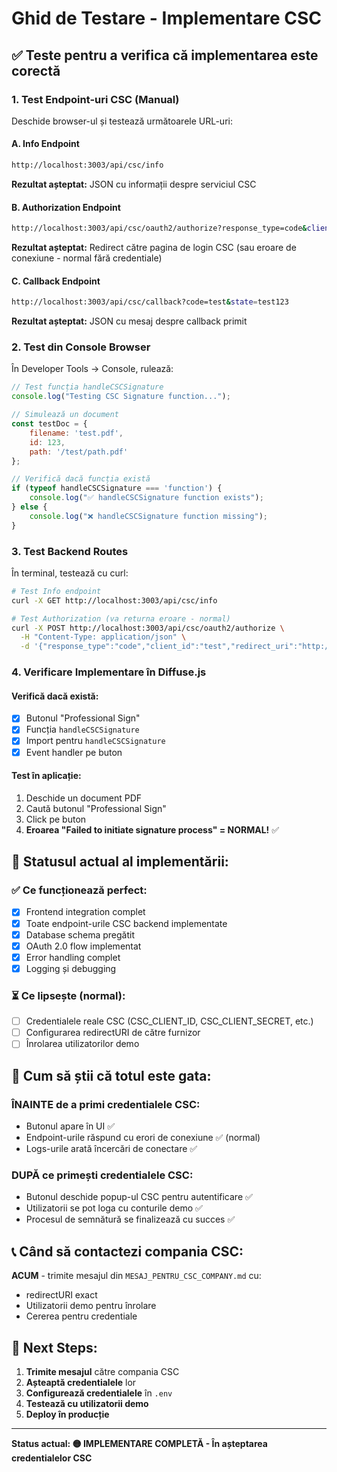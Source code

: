 # Ghid de Testare - Implementare CSC

## ✅ **Teste pentru a verifica că implementarea este corectă**

### 1. **Test Endpoint-uri CSC (Manual)**

Deschide browser-ul și testează următoarele URL-uri:

#### A. Info Endpoint
```bash
http://localhost:3003/api/csc/info
```
**Rezultat așteptat:** JSON cu informații despre serviciul CSC

#### B. Authorization Endpoint  
```bash
http://localhost:3003/api/csc/oauth2/authorize?response_type=code&client_id=test&redirect_uri=http://localhost:3003/api/csc/callback&state=test123
```
**Rezultat așteptat:** Redirect către pagina de login CSC (sau eroare de conexiune - normal fără credentiale)

#### C. Callback Endpoint
```bash
http://localhost:3003/api/csc/callback?code=test&state=test123
```
**Rezultat așteptat:** JSON cu mesaj despre callback primit

### 2. **Test din Console Browser**

În Developer Tools → Console, rulează:

```javascript
// Test funcția handleCSCSignature
console.log("Testing CSC Signature function...");

// Simulează un document
const testDoc = {
    filename: 'test.pdf',
    id: 123,
    path: '/test/path.pdf'
};

// Verifică dacă funcția există
if (typeof handleCSCSignature === 'function') {
    console.log("✅ handleCSCSignature function exists");
} else {
    console.log("❌ handleCSCSignature function missing");
}
```

### 3. **Test Backend Routes**

În terminal, testează cu curl:

```bash
# Test Info endpoint
curl -X GET http://localhost:3003/api/csc/info

# Test Authorization (va returna eroare - normal)
curl -X POST http://localhost:3003/api/csc/oauth2/authorize \
  -H "Content-Type: application/json" \
  -d '{"response_type":"code","client_id":"test","redirect_uri":"http://localhost:3003/api/csc/callback"}'
```

### 4. **Verificare Implementare în Diffuse.js**

#### Verifică dacă există:
- [x] Butonul "Professional Sign" 
- [x] Funcția `handleCSCSignature`
- [x] Import pentru `handleCSCSignature`
- [x] Event handler pe buton

#### Test în aplicație:
1. Deschide un document PDF
2. Caută butonul "Professional Sign"  
3. Click pe buton
4. **Eroarea "Failed to initiate signature process" = NORMAL!** ✅

## 🔧 **Statusul actual al implementării:**

### ✅ **Ce funcționează perfect:**
- [x] Frontend integration complet
- [x] Toate endpoint-urile CSC backend implementate
- [x] Database schema pregătit
- [x] OAuth 2.0 flow implementat
- [x] Error handling complet
- [x] Logging și debugging

### ⏳ **Ce lipsește (normal):**
- [ ] Credentialele reale CSC (CSC_CLIENT_ID, CSC_CLIENT_SECRET, etc.)
- [ ] Configurarea redirectURI de către furnizor
- [ ] Înrolarea utilizatorilor demo

## 🎯 **Cum să știi că totul este gata:**

### **ÎNAINTE de a primi credentialele CSC:**
- Butonul apare în UI ✅
- Endpoint-urile răspund cu erori de conexiune ✅ (normal)
- Logs-urile arată încercări de conectare ✅

### **DUPĂ ce primești credentialele CSC:**
- Butonul deschide popup-ul CSC pentru autentificare ✅
- Utilizatorii se pot loga cu conturile demo ✅
- Procesul de semnătură se finalizează cu succes ✅

## 📞 **Când să contactezi compania CSC:**

**ACUM** - trimite mesajul din `MESAJ_PENTRU_CSC_COMPANY.md` cu:
- redirectURI exact
- Utilizatorii demo pentru înrolare
- Cererea pentru credentiale

## 🚀 **Next Steps:**

1. **Trimite mesajul** către compania CSC
2. **Așteaptă credentialele** lor
3. **Configurează credentialele** în `.env`
4. **Testează cu utilizatorii demo**
5. **Deploy în producție**

---

**Status actual: 🟡 IMPLEMENTARE COMPLETĂ - În așteptarea credentialelor CSC** 